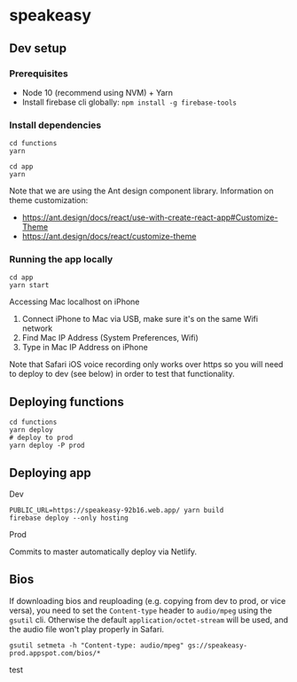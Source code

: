 # speakeasy

## Dev setup

### Prerequisites

- Node 10 (recommend using NVM) + Yarn
- Install firebase cli globally: `npm install -g firebase-tools`

### Install dependencies

```
cd functions
yarn
```

```
cd app
yarn
```

Note that we are using the Ant design component library. Information on theme customization:

- https://ant.design/docs/react/use-with-create-react-app#Customize-Theme
- https://ant.design/docs/react/customize-theme

### Running the app locally

```
cd app
yarn start
```

Accessing Mac localhost on iPhone

1. Connect iPhone to Mac via USB, make sure it's on the same Wifi network
2. Find Mac IP Address (System Preferences, Wifi)
3. Type in Mac IP Address on iPhone

Note that Safari iOS voice recording only works over https so you will need to deploy to dev (see below) in order to test that functionality.

## Deploying functions

```
cd functions
yarn deploy
# deploy to prod
yarn deploy -P prod
```

## Deploying app

Dev

```
PUBLIC_URL=https://speakeasy-92b16.web.app/ yarn build
firebase deploy --only hosting
```

Prod

Commits to master automatically deploy via Netlify.


## Bios

If downloading bios and reuploading (e.g. copying from dev to prod, or vice versa), you need to set the `Content-type`
header to `audio/mpeg` using the `gsutil` cli. Otherwise the default `application/octet-stream` will be used, and the
audio file won't play properly in Safari.

```
gsutil setmeta -h "Content-type: audio/mpeg" gs://speakeasy-prod.appspot.com/bios/*
```
test